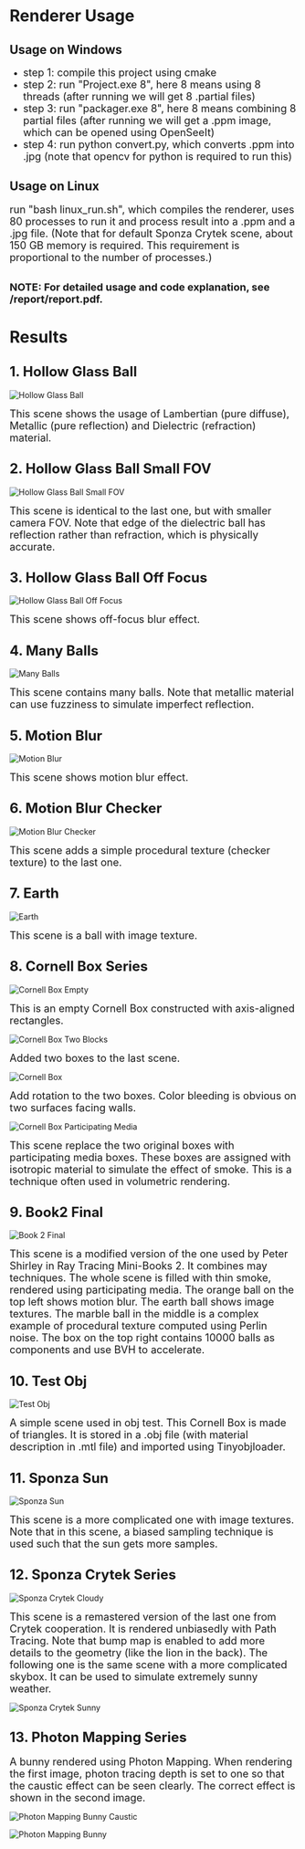 # Renderer Usage
## Usage on Windows
+ <font size="4"> step 1: compile this project using cmake </font>
+ <font size="4"> step 2: run "Project.exe 8", here 8 means using 8 threads (after running we will get 8 .partial files) </font>
+ <font size="4"> step 3: run "packager.exe 8", here 8 means combining 8 partial files (after running we will get a .ppm image, which can be opened using OpenSeeIt) </font>
+ <font size="4"> step 4: run python convert.py, which converts .ppm into .jpg (note that opencv for python is required to run this) </font>

## Usage on Linux
<font size="4"> run "bash linux_run.sh", which compiles the renderer, uses 80 processes to run it and process result into a .ppm and a .jpg file. (Note that for default Sponza Crytek scene, about 150 GB memory is required. This requirement is proportional to the number of processes.) </font>

\
<font size="4"> **NOTE: For detailed usage and code explanation, see /report/report.pdf.** </font>


# Results
## <font size="5"> 1. Hollow Glass Ball </font>

![Hollow Glass Ball](results/hollow_glass_ball.jpg)

<font size="4"> This scene shows the usage of Lambertian (pure diffuse), Metallic (pure reflection) and Dielectric (refraction) material. </font>

## <font size="5"> 2. Hollow Glass Ball Small FOV </font>

![Hollow Glass Ball Small FOV](results/hollow_glass_ball_small_fov.jpg)

<font size="4"> This scene is identical to the last one, but with smaller camera FOV. Note that edge of the dielectric ball has reflection rather than refraction, which is physically accurate. </font>

## <font size="5"> 3. Hollow Glass Ball Off Focus </font>

![Hollow Glass Ball Off Focus](results/hollow_glass_ball_off_focus.jpg)

<font size="4"> This scene shows off-focus blur effect. </font>

## <font size="5"> 4. Many Balls </font>

![Many Balls](results/many_balls.jpg)

<font size="4"> This scene contains many balls. Note that metallic material can use fuzziness to simulate imperfect reflection. </font>

## <font size="5"> 5. Motion Blur </font>

![Motion Blur](results/motion_blur.jpg)

<font size="4"> This scene shows motion blur effect. </font>

## <font size="5"> 6. Motion Blur Checker </font>

![Motion Blur Checker](results/motion_blur_checker.jpg)

<font size="4"> This scene adds a simple procedural texture (checker texture) to the last one. </font>

## <font size="5"> 7. Earth </font>

![Earth](results/earth.jpg)

<font size="4"> This scene is a ball with image texture. </font>

## <font size="5"> 8. Cornell Box Series </font>

![Cornell Box Empty](results/cornell_box_empty.jpg)

<font size="4"> This is an empty Cornell Box constructed with axis-aligned rectangles. </font>

![Cornell Box Two Blocks](results/cornell_box_two_blocks.jpg)

<font size="4"> Added two boxes to the last scene. </font>

![Cornell Box](results/cornell_box.jpg)

<font size="4"> Add rotation to the two boxes. Color bleeding is obvious on two surfaces facing walls. </font>

![Cornell Box Participating Media](results/cornell_box_participating_media.jpg)

<font size="4"> This scene replace the two original boxes with participating media boxes. These boxes are assigned with isotropic material to simulate the effect of smoke. This is a technique often used in volumetric rendering. </font>

## <font size="5"> 9. Book2 Final </font>

![Book 2 Final](results/book_2_final.jpg)

<font size="4"> This scene is a modified version of the one used by Peter Shirley in Ray Tracing Mini-Books 2. It combines may techniques. The whole scene is filled with thin smoke, rendered using participating media. The orange ball on the top left shows motion blur. The earth ball shows image textures. The marble ball in the middle is a complex example of procedural texture computed using Perlin noise. The box on the top right contains 10000 balls as components and use BVH to accelerate. </font>

## <font size="5"> 10. Test Obj </font>

![Test Obj](results/test_obj.jpg)

<font size="4"> A simple scene used in obj test. This Cornell Box is made of triangles. It is stored in a .obj file (with material description in .mtl file) and imported using Tinyobjloader. </font>

## <font size="5"> 11. Sponza Sun </font>

![Sponza Sun](results/sponza_sun.jpg)

<font size="4"> This scene is a more complicated one with image textures. Note that in this scene, a biased sampling technique is used such that the sun gets more samples. </font>

## <font size="5"> 12. Sponza Crytek Series </font>

![Sponza Crytek Cloudy](results/sponza_crytek_cloudy.jpg)

<font size="4"> This scene is a remastered version of the last one from Crytek cooperation. It is rendered unbiasedly with Path Tracing. Note that bump map is enabled to add more details to the geometry (like the lion in the back). The following one is the same scene with a more complicated skybox. It can be used to simulate extremely sunny weather. </font>

![Sponza Crytek Sunny](results/sponza_crytek_sunny.jpg)

## <font size="5"> 13. Photon Mapping Series </font>
<font size="4"> A bunny rendered using Photon Mapping. When rendering the first image, photon tracing depth is set to one so that the caustic effect can be seen clearly. The correct effect is shown in the second image. </font>

![Photon Mapping Bunny Caustic](results/photon_mapping_bunny_caustic.jpg)

![Photon Mapping Bunny](results/photon_mapping_bunny.jpg)

